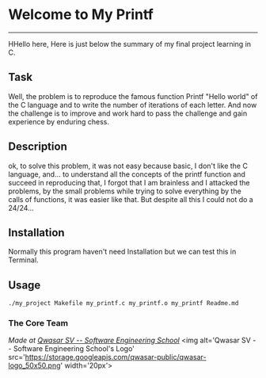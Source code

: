 # Welcome to My Printf
***
HHello here, Here is just below the summary of my final project learning in C.
## Task
Well, the problem is to reproduce the famous function Printf "Hello world" of the C language and to write the number of iterations of each letter. And now the challenge is to improve and work hard to pass the challenge and gain experience by enduring chess.

## Description
ok, to solve this problem, it was not easy because basic, I don't like the C language, and... to understand all the concepts of the printf function and succeed in reproducing that, I forgot that I am brainless and I attacked the problems, by the small problems while trying to solve everything by the calls of functions, it was easier like that. But despite all this I could not do a 24/24...

## Installation
Normally this program haven't need Installation but we can test this in Terminal.

## Usage
```
./my_project Makefile my_printf.c my_printf.o my_printf Readme.md
```

### The Core Team


<span><i>Made at <a href='https://qwasar.io'>Qwasar SV -- Software Engineering School</a></i></span>
<span><img alt='Qwasar SV -- Software Engineering School's Logo' src='https://storage.googleapis.com/qwasar-public/qwasar-logo_50x50.png' width='20px'></span>
